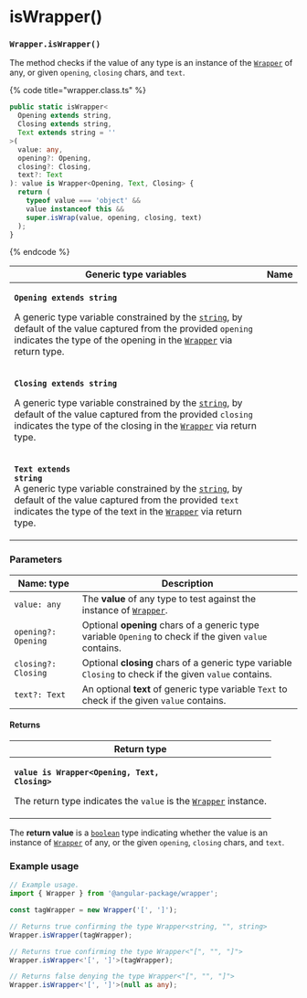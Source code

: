 # isWrapper()

### `Wrapper.isWrapper()`

The method checks if the value of any type is an instance of the [`Wrapper`](../wrapper.md) of any, or given `opening`, `closing` chars, and `text`.

{% code title="wrapper.class.ts" %}
```typescript
public static isWrapper<
  Opening extends string,
  Closing extends string,
  Text extends string = ''
>(
  value: any,
  opening?: Opening,
  closing?: Closing,
  text?: Text
): value is Wrapper<Opening, Text, Closing> {
  return (
    typeof value === 'object' &&
    value instanceof this &&
    super.isWrap(value, opening, closing, text)
  );
}
```
{% endcode %}

| Generic type variables                                                                                                                                                                                                                                                                                                                                                                                                    | Name |
| ------------------------------------------------------------------------------------------------------------------------------------------------------------------------------------------------------------------------------------------------------------------------------------------------------------------------------------------------------------------------------------------------------------------------- | ---- |
| <p><strong><code>Opening extends string</code></strong></p><p>A generic type variable constrained by the <a href="https://www.typescriptlang.org/docs/handbook/basic-types.html#string"><code>string</code></a>, by default of the value captured from the provided <code>opening</code> indicates the type of the opening in the <a href="../wrapper.md"><code>Wrapper</code></a> via return type.</p>                   |      |
| <p><strong><code>Closing extends string</code></strong></p><p>A generic type variable constrained by the <a href="https://www.typescriptlang.org/docs/handbook/basic-types.html#string"><code>string</code></a>, by default of the value captured from the provided <code>closing</code> indicates the type of the closing in the <a href="../wrapper.md"><code>Wrapper</code></a> via return type.</p>                   |      |
| <p><strong><code>Text extends string</code></strong><br><strong><code></code></strong>A generic type variable constrained by the <a href="https://www.typescriptlang.org/docs/handbook/basic-types.html#string"><code>string</code></a>, by default of the value captured from the provided <code>text</code> indicates the type of the text in the <a href="../wrapper.md"><code>Wrapper</code></a> via return type.</p> |      |

### Parameters

| Name: type          | Description                                                                                             |
| ------------------- | ------------------------------------------------------------------------------------------------------- |
| `value: any`        | The **value** of any type to test against the instance of [`Wrapper`](../wrapper.md).                   |
| `opening?: Opening` | Optional **opening** chars of a generic type variable `Opening` to check if the given `value` contains. |
| `closing?: Closing` | Optional **closing** chars of a generic type variable `Closing` to check if the given `value` contains. |
| `text?: Text`       | An optional **text** of generic type variable `Text` to check if the given `value` contains.            |

#### Returns

| Return type                                                                                                                                                                                                                   |
| ----------------------------------------------------------------------------------------------------------------------------------------------------------------------------------------------------------------------------- |
| <p><strong><code>value is Wrapper&#x3C;Opening, Text, Closing></code></strong></p><p>The return type <strong></strong> indicates the <code>value</code> is the <a href="../wrapper.md"><code>Wrapper</code></a> instance.</p> |

The **return value** is a [`boolean`](https://developer.mozilla.org/en-US/docs/Web/JavaScript/Reference/Global\_Objects/Boolean) type indicating whether the value is an instance of [`Wrapper`](../wrapper.md) of any, or the given `opening`, `closing` chars, and `text`.

### Example usage

```typescript
// Example usage.
import { Wrapper } from '@angular-package/wrapper';

const tagWrapper = new Wrapper('[', ']');

// Returns true confirming the type Wrapper<string, "", string>
Wrapper.isWrapper(tagWrapper);

// Returns true confirming the type Wrapper<"[", "", "]">
Wrapper.isWrapper<'[', ']'>(tagWrapper);

// Returns false denying the type Wrapper<"[", "", "]">
Wrapper.isWrapper<'[', ']'>(null as any);
```
